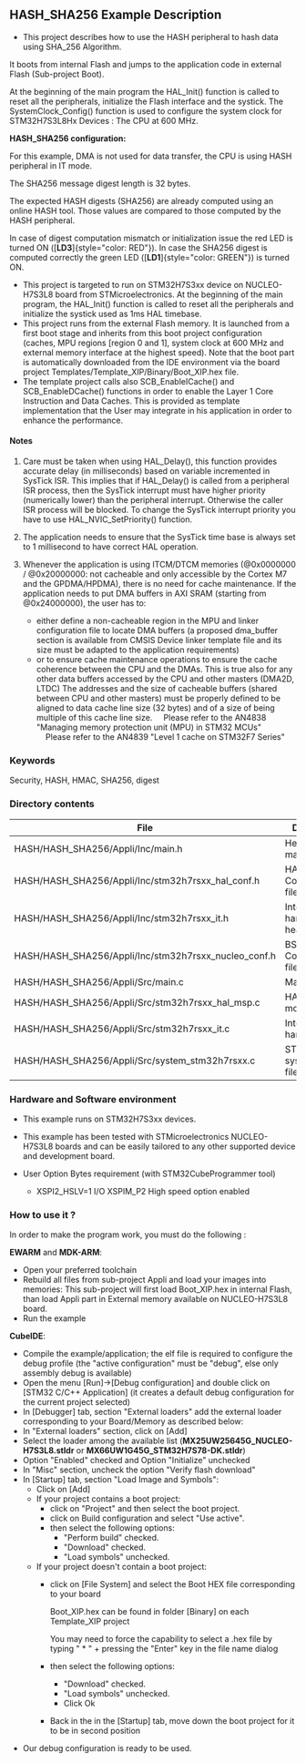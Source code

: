 ## <b>HASH_SHA256 Example Description</b>

- This project describes how to use the HASH peripheral to hash data
using SHA_256 Algorithm.

It boots from internal Flash and jumps to the application code in external Flash (Sub-project Boot).

At the beginning of the main program the HAL_Init() function is called to reset
all the peripherals, initialize the Flash interface and the systick.
The SystemClock_Config() function is used to configure the system clock for STM32H7S3L8Hx Devices :
The CPU at 600 MHz.

**HASH_SHA256 configuration:**

For this example, DMA is not used for data transfer, the CPU is using HASH peripheral in
IT mode.

The SHA256 message digest length is 32 bytes.

The expected HASH digests (SHA256) are already computed using an online HASH tool.
Those values are compared to those computed by the HASH peripheral.

In case of digest computation mismatch or initialization issue the red LED is turned ON ([**LD3**]{style="color: RED"}).
In case the SHA256 digest is computed correctly the green LED ([**LD1**]{style="color: GREEN"}) is turned ON.

- This project is targeted to run on STM32H7S3xx device on NUCLEO-H7S3L8 board from STMicroelectronics.
At the beginning of the main program, the HAL_Init() function is called to reset
all the peripherals and initialize the systick used as 1ms HAL timebase.
- This project runs from the external Flash memory. It is launched from a first boot stage and inherits
from this boot project configuration (caches, MPU regions [region 0 and 1], system clock at 600 MHz and external memory
 interface at the highest speed).
Note that the boot part is automatically downloaded from the IDE environment via the board project
Templates/Template_XIP/Binary/Boot_XIP.hex file.
- The template project calls also SCB_EnableICache() and SCB_EnableDCache() functions in order to enable
the Layer 1 Core Instruction and Data Caches. This is provided as template implementation that the User may
integrate in his application in order to enhance the performance.

#### <b>Notes</b>

 1. Care must be taken when using HAL_Delay(), this function provides accurate delay (in milliseconds)
    based on variable incremented in SysTick ISR. This implies that if HAL_Delay() is called from
    a peripheral ISR process, then the SysTick interrupt must have higher priority (numerically lower)
    than the peripheral interrupt. Otherwise the caller ISR process will be blocked.
    To change the SysTick interrupt priority you have to use HAL_NVIC_SetPriority() function.

 2. The application needs to ensure that the SysTick time base is always set to 1 millisecond
    to have correct HAL operation.

 3. Whenever the application is using ITCM/DTCM memories (@0x0000000 / @0x20000000: not cacheable and only accessible
    by the Cortex M7 and the GPDMA/HPDMA), there is no need for cache maintenance.
    If the application needs to put DMA buffers in AXI SRAM (starting from @0x24000000), the user has to:
    - either define a non-cacheable region in the MPU and linker configuration file to locate DMA buffers
      (a proposed dma_buffer section is available from CMSIS Device linker template file and its size must
      be adapted to the application requirements)
    - or to ensure cache maintenance operations to ensure the cache coherence between the CPU and the DMAs.
    This is true also for any other data buffers accessed by the CPU and other masters (DMA2D, LTDC)
    The addresses and the size of cacheable buffers (shared between CPU and other masters)
    must be properly defined to be aligned to data cache line size (32 bytes) and of a size of being multiple
    of this cache line size.
    Please refer to the AN4838 "Managing memory protection unit (MPU) in STM32 MCUs"
    Please refer to the AN4839 "Level 1 cache on STM32F7 Series"

### <b>Keywords</b>

Security,  HASH, HMAC, SHA256, digest


### <b>Directory contents</b>

File                                                      | Description
                                                      --- | ---
  HASH/HASH_SHA256/Appli/Inc/main.h                      |  Header for main.c module
  HASH/HASH_SHA256/Appli/Inc/stm32h7rsxx_hal_conf.h      |  HAL Configuration file
  HASH/HASH_SHA256/Appli/Inc/stm32h7rsxx_it.h            |  Interrupt handlers header file
  HASH/HASH_SHA256/Appli/Inc/stm32h7rsxx_nucleo_conf.h   |  BSP Configuration file
  HASH/HASH_SHA256/Appli/Src/main.c                      |  Main program
  HASH/HASH_SHA256/Appli/Src/stm32h7rsxx_hal_msp.c       |  HAL MSP module
  HASH/HASH_SHA256/Appli/Src/stm32h7rsxx_it.c            |  Interrupt handlers
  HASH/HASH_SHA256/Appli/Src/system_stm32h7rsxx.c        |  STM32H7RSxx system source file

### <b>Hardware and Software environment</b>

  - This example runs on STM32H7S3xx devices.

  - This example has been tested with STMicroelectronics NUCLEO-H7S3L8
    boards and can be easily tailored to any other supported device
    and development board.

  - User Option Bytes requirement (with STM32CubeProgrammer tool)

    - XSPI2_HSLV=1     I/O XSPIM_P2 High speed option enabled

### <b>How to use it ?</b>

In order to make the program work, you must do the following :

**EWARM** and **MDK-ARM**:

 - Open your preferred toolchain
 - Rebuild all files from sub-project Appli and load your images into memories: This sub-project will first load Boot_XIP.hex in internal Flash,
   than load Appli part in External memory available on NUCLEO-H7S3L8 board.
 - Run the example

**CubeIDE**:

 - Compile the example/application; the elf file is required to configure the debug profile (the "active configuration" must be "debug", else only assembly debug is available)
 - Open the menu [Run]->[Debug configuration] and double click on  [STM32 C/C++ Application] (it creates a default debug configuration for the current project selected)
 - In [Debugger] tab, section "External  loaders" add the external loader corresponding to your Board/Memory as described below:
 - In "External loaders" section, click on [Add]
 - Select the loader among the available list (**MX25UW25645G_NUCLEO-H7S3L8.stldr** or **MX66UW1G45G_STM32H7S78-DK.stldr**)
 - Option "Enabled" checked and Option "Initialize" unchecked
 - In "Misc" section, uncheck the option "Verify flash download"
 - In [Startup] tab, section "Load Image and Symbols":
   - Click on [Add]
   - If your project contains a boot project:
     - click on "Project" and then select the boot project.
     - click on Build configuration and select "Use active".
     - then select the following options:
       - "Perform build" checked.
       - "Download" checked.
       - "Load symbols" unchecked.
   - If your project doesn't contain a boot project:
     - click on [File System] and select the Boot HEX file corresponding to your board

        Boot_XIP.hex can be found in folder [Binary] on each Template_XIP project

        You may need to force the capability to select a .hex file by typing " * " + pressing the "Enter" key in the file name dialog

     - then select the following options:
       - "Download"      checked.
       - "Load symbols" unchecked.
       - Click Ok
     - Back in the in the [Startup] tab, move down the boot project for it to be in second position
 - Our debug configuration is ready to be used.